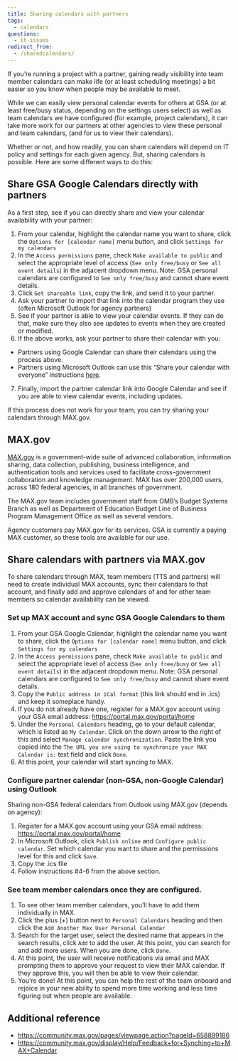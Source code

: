 ```yaml
---
title: Sharing calendars with partners
tags:
  - calendars
questions:
  - it-issues
redirect_from:
  - /sharedcalendars/
---
```


If you’re running a project with a partner, gaining ready visibility into team member calendars can make life (or at least scheduling meetings) a bit easier so you know when people may be available to meet.

While we can easily view personal calendar events for others at GSA (or at least free/busy status, depending on the settings users select) as well as team calendars we have configured (for example, project calendars), it can take more work for our partners at other agencies to view these personal and team calendars, (and for us to view their calendars).

Whether or not, and how readily, you can share calendars will depend on IT policy and settings for each given agency. But, sharing calendars is possible. Here are some different ways to do this:

## Share GSA Google Calendars directly with partners

As a first step, see if you can directly share and view your calendar availability with your partner:

1. From your calendar, highlight the calendar name you want to share, click the `Options for [calendar name]` menu button, and click `Settings for my calendars`
2. In the `Access permissions` pane, check `Make available to public` and select the appropriate level of access (`See only free/busy` or `See all event details`) in the adjacent dropdown menu. Note: GSA personal calendars are configured to `See only free/busy` and cannot share event details.
3. Click `Get shareable link`, copy the link, and send it to your partner.
4. Ask your partner to import that link into the calendar program they use (often Microsoft Outlook for agency partners)
5. See if your partner is able to view your calendar events. If they can do that, make sure they also see updates to events when they are created or modified.
6. If the above works, ask your partner to share their calendar with you:

- Partners using Google Calendar can share their calendars using the process above.
- Partners using Microsoft Outlook can use this “Share your calendar with everyone” instructions [here](https://www.bettercloud.com/monitor/the-academy/3-ways-to-share-your-outlook-calendar-with-others/).

7. Finally, import the partner calendar link into Google Calendar and see if you are able to view calendar events, including updates.

If this process does not work for your team, you can try sharing your calendars through MAX.gov.

## MAX.gov

[MAX.gov](https://portal.max.gov/portal/home) is a government-wide suite of advanced collaboration, information sharing, data collection, publishing, business intelligence, and authentication tools and services used to facilitate cross-government collaboration and knowledge management. MAX has over 200,000 users, across 180 federal agencies, in all branches of government.

The MAX.gov team includes government staff from OMB’s Budget Systems Branch as well as Department of Education Budget Line of Business Program Management Office as well as several vendors.

Agency customers pay MAX.gov for its services. GSA is currently a paying MAX customer, so these tools are available for our use.

## Share calendars with partners via MAX.gov

To share calendars through MAX, team members (TTS and partners) will need to create individual MAX accounts, sync their calendars to that account, and finally add and approve calendars of and for other team members so calendar availability can be viewed.

### Set up MAX account and sync GSA Google Calendars to them

1. From your GSA Google Calendar, highlight the calendar name you want to share, click the `Options for [calendar name]` menu button, and click `Settings for my calendars`
2. In the `Access permissions` pane, check `Make available to public` and select the appropriate level of access (`See only free/busy` or `See all event details`) in the adjacent dropdown menu. Note: GSA personal calendars are configured to `See only free/busy` and cannot share event details.
3. Copy the `Public address in iCal format` (this link should end in .ics) and keep it someplace handy.
4. If you do not already have one, register for a MAX.gov account using your GSA email address: https://portal.max.gov/portal/home
5. Under the `Personal Calendars` heading, go to your default calendar, which is listed as `My Calendar`. Click on the down arrow to the right of this and select `Manage calendar synchronization`. Paste the link you copied into the `The URL you are using to synchronize your MAX Calendar is:` text field and click `Done`.
6. At this point, your calendar will start syncing to MAX.

### Configure partner calendar (non-GSA, non-Google Calendar) using Outlook

Sharing non-GSA federal calendars from Outlook using MAX.gov (depends on agency):

1. Register for a MAX.gov account using your GSA email address: https://portal.max.gov/portal/home
2. In Microsoft Outlook, click `Publish online` and `Configure public calendar`. Set which calendar you want to share and the permissions level for this and click `Save`.
3. Copy the .ics file
4. Follow instructions #4-6 from the above section.

### See team member calendars once they are configured.

1. To see other team member calendars, you’ll have to add them individually in MAX.
2. Click the plus (+) button next to `Personal Calendars` heading and then click the `Add Another Max User Personal Calendar`
3. Search for the target user, select the desired name that appears in the search results, click `Add` to add the user. At this point, you can search for and add more users. When you are done, click `Done`.
4. At this point, the user will receive notifications via email and MAX prompting them to approve your request to view their MAX calendar. If they approve this, you will then be able to view their calendar.
5. You’re done! At this point, you can help the rest of the team onboard and rejoice in your new ability to spend more time working and less time figuring out when people are available.

## Additional reference

- https://community.max.gov/pages/viewpage.action?pageId=658899186
- https://community.max.gov/display/Help/Feedback+for+Synching+to+MAX+Calendar
